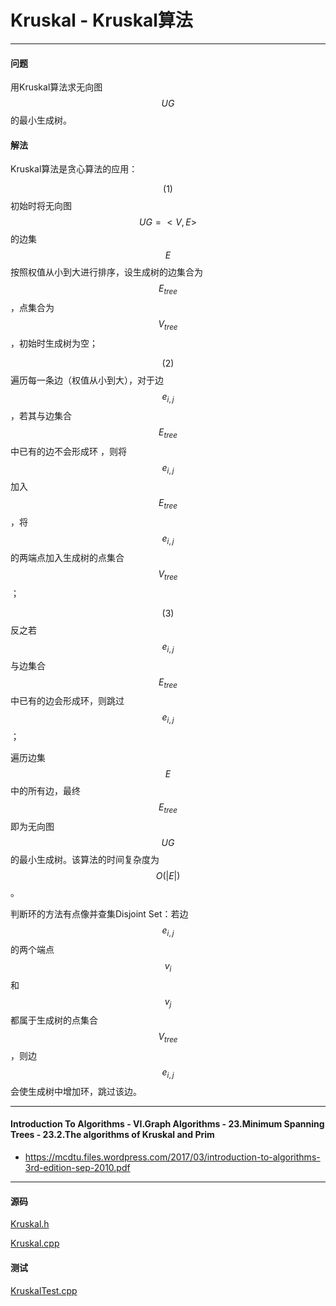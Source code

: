 <script type="text/javascript" src="https://cdnjs.cloudflare.com/ajax/libs/mathjax/2.7.1/MathJax.js?config=TeX-AMS-MML_HTMLorMML"></script>

# Kruskal - Kruskal算法

--------

#### 问题

用Kruskal算法求无向图$$ UG $$的最小生成树。

#### 解法

Kruskal算法是贪心算法的应用：

$$ (1) $$ 初始时将无向图$$ UG = <V, E> $$的边集$$ E $$按照权值从小到大进行排序，设生成树的边集合为$$ E_{tree} $$，点集合为$$ V_{tree} $$，初始时生成树为空；

$$ (2) $$ 遍历每一条边（权值从小到大），对于边$$ e_{i,j} $$，若其与边集合$$ E_{tree} $$中已有的边不会形成环 ，则将$$ e_{i,j} $$加入$$ E_{tree} $$，将$$ e_{i,j} $$的两端点加入生成树的点集合$$ V_{tree} $$；

$$ (3) $$ 反之若$$ e_{i,j} $$与边集合$$ E_{tree} $$中已有的边会形成环，则跳过$$ e_{i,j} $$；

遍历边集$$ E $$中的所有边，最终$$ E_{tree} $$即为无向图$$ UG $$的最小生成树。该算法的时间复杂度为$$ O(|E|) $$。

判断环的方法有点像并查集Disjoint Set：若边$$ e_{i,j} $$的两个端点$$ v_i $$和$$ v_j $$都属于生成树的点集合$$ V_{tree} $$，则边$$ e_{i,j} $$会使生成树中增加环，跳过该边。

--------

#### Introduction To Algorithms - VI.Graph Algorithms - 23.Minimum Spanning Trees - 23.2.The algorithms of Kruskal and Prim

* https://mcdtu.files.wordpress.com/2017/03/introduction-to-algorithms-3rd-edition-sep-2010.pdf

--------

#### 源码

[Kruskal.h](https://github.com/linrongbin16/Way-to-Algorithm/blob/master/src/GraphTheory/MinSpanningTree/Kruskal.h)

[Kruskal.cpp](https://github.com/linrongbin16/Way-to-Algorithm/blob/master/src/GraphTheory/MinSpanningTree/Kruskal.cpp)

#### 测试

[KruskalTest.cpp](https://github.com/linrongbin16/Way-to-Algorithm/blob/master/src/GraphTheory/MinSpanningTree/KruskalTest.cpp)

